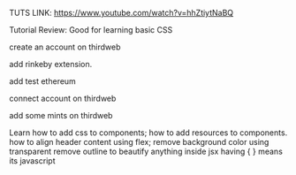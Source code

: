 TUTS LINK: https://www.youtube.com/watch?v=hhZtiytNaBQ

Tutorial Review: Good for learning basic CSS

create an account on thirdweb

add rinkeby extension.

add test ethereum

connect account on thirdweb

add some mints on thirdweb


Learn 
    how to add css to components;
    how to add resources to components.
    how to align header content using flex;
    remove background color using transparent
    remove outline to beautify
    anything inside jsx having { } means its javascript

